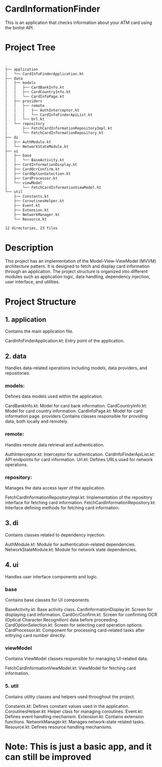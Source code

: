 # CardInformationFinder
 This is an application that checks information about your ATM card using the binlist API.

# Project Tree

```Bash

.
├── application
│   └── CardInfoFinderApplication.kt
├── data
│   ├── models
│   │   ├── CardBankInfo.kt
│   │   ├── CardCountryInfo.kt
│   │   └── CardInfoPage.kt
│   ├── providers
│   │   ├── remote
│   │   │   ├── AuthInterceptor.kt
│   │   │   └── CardInfoFinderApiList.kt
│   │   └── Url.kt
│   └── repository
│       ├── FetchCardInformationRepositoryImpl.kt
│       └── FetchCardInformationRepository.kt
├── di
│   ├── AuthModule.kt
│   └── NetworkStateModule.kt
├── ui
│   ├── base
│   │   └── BaseActivity.kt
│   ├── CardInformationDisplay.kt
│   ├── CardOcrConfirm.kt
│   ├── CardOptionSelection.kt
│   ├── CardProcessor.kt
│   └── viewModel
│       └── FetchCardInformationViewModel.kt
└── util
    ├── Constants.kt
    ├── CoroutinesHelper.kt
    ├── Event.kt
    ├── Extension.kt
    ├── NetworkManager.kt
    └── Resource.kt

12 directories, 23 files
```

# Description
This project has an implementation of the Model-View-ViewModel (MVVM) architecture pattern. It is designed to fetch and display card information through an application. The project structure is organized into different modules such as application logic, data handling, dependency injection, user interface, and utilities.

# Project Structure
## 1. application
Contains the main application file.

CardInfoFinderApplication.kt: Entry point of the application.
## 2. data
Handles data-related operations including models, data providers, and repositories.

### models:
Defines data models used within the application.

CardBankInfo.kt: Model for card bank information.
CardCountryInfo.kt: Model for card country information.
CardInfoPage.kt: Model for card information page.
providers
Contains classes responsible for providing data, both locally and remotely.

### remote:
Handles remote data retrieval and authentication.

AuthInterceptor.kt: Interceptor for authentication.
CardInfoFinderApiList.kt: API endpoints for card information.
Url.kt: Defines URLs used for network operations.

### repository:
Manages the data access layer of the application.

FetchCardInformationRepositoryImpl.kt: Implementation of the repository interface for fetching card information.
FetchCardInformationRepository.kt: Interface defining methods for fetching card information.

## 3. di
Contains classes related to dependency injection.

AuthModule.kt: Module for authentication-related dependencies.
NetworkStateModule.kt: Module for network state dependencies.

## 4. ui
Handles user interface components and logic.

### base
Contains base classes for UI components.

BaseActivity.kt: Base activity class.
CardInformationDisplay.kt: Screen for displaying card information.
CardOcrConfirm.kt: Screen for confirming OCR (Optical Character Recognition) data before proceeding.
CardOptionSelection.kt: Screen for selecting card operation options.
CardProcessor.kt: Component for processing card-related tasks after entrying card number directly.

### viewModel
Contains ViewModel classes responsible for managing UI-related data.

FetchCardInformationViewModel.kt: ViewModel for fetching card information.

### 5. util
Contains utility classes and helpers used throughout the project.

Constants.kt: Defines constant values used in the application.
CoroutinesHelper.kt: Helper class for managing coroutines.
Event.kt: Defines event handling mechanism.
Extension.kt: Contains extension functions.
NetworkManager.kt: Manages network-state related tasks.
Resource.kt: Defines resource handling mechanisms.

# Note: This is just a basic app, and it can still be improved

